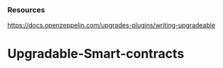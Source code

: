 ### Resources

https://docs.openzeppelin.com/upgrades-plugins/writing-upgradeable
# Upgradable-Smart-contracts
